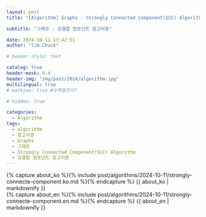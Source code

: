 ```yaml
---
layout: post
title: "[Algorithm] Graphs - Strongly Connected Component(SCC) Algorithm"

subtitle: "그레프 - 강결합 컴포넌트 알고리즘"

date: 2024-10-11 13:42:51
author: "lim.Chuck"

# header-style: text

catalog: true
header-mask: 0.4
header-img: "img/post/2024/algorithm.jpg"
multilingual: true
# mathjax: true #수학쓸껀지?

# hidden: true

categories:
  - Algorithm
tags:
  - algorithm
  - 알고리즘
  - Graphs
  - 그래프
  - Strongly Connected Component(SCC) Algorithm
  - 강결합 컴포넌트 알고리즘
---
```


<div class="ko post-container">
    {% capture about_ko %}{% include post/algorithms/2024-10-11/strongly-connecte-component.ko.md %}{% endcapture %}
    {{ about_ko | markdownify }}
</div>
<div class="en post-container">
    {% capture about_en %}{% include post/algorithms/2024-10-11/strongly-connecte-component.en.md %}{% endcapture %}
    {{ about_en | markdownify }}
</div>
